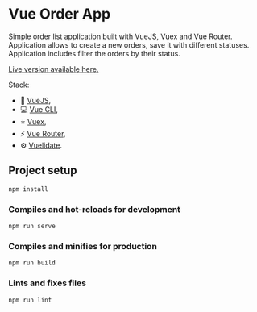 # Vue Order App

Simple order list application built with VueJS, Vuex and Vue Router. Application allows to create a new orders, save it with different statuses. Application includes filter the orders by their status.

[Live version available here.](https://vue-order-app.netlify.app/)

Stack:

- 🚀 [VueJS](https://vuejs.org/),
- 💻 [Vue CLI](https://cli.vuejs.org/),
- ⭐ [Vuex](https://vuex.vuejs.org/),
- ⚡ [Vue Router](https://router.vuejs.org/),
- ⚙️ [Vuelidate](https://vuelidate.js.org/).

## Project setup

```
npm install
```

### Compiles and hot-reloads for development

```
npm run serve
```

### Compiles and minifies for production

```
npm run build
```

### Lints and fixes files

```
npm run lint
```

